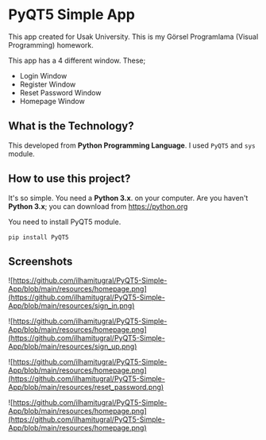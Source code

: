 # PyQT5 Simple App

This app created for Usak University. This is my Görsel Programlama (Visual Programming) homework.

This app has a 4 different window. These;
* Login Window
* Register Window
* Reset Password Window
* Homepage Window

## What is the Technology?
This developed from **Python Programming Language**. I used `PyQT5` and `sys` module.

## How to use this project?
It's so simple. You need a **Python 3.x**. on your computer. Are you haven't **Python 3.x**; you can download from https://python.org

You need to install PyQT5 module.
```
pip install PyQT5
```

## Screenshots

![https://github.com/ilhamitugral/PyQT5-Simple-App/blob/main/resources/homepage.png](https://github.com/ilhamitugral/PyQT5-Simple-App/blob/main/resources/sign_in.png)

![https://github.com/ilhamitugral/PyQT5-Simple-App/blob/main/resources/homepage.png](https://github.com/ilhamitugral/PyQT5-Simple-App/blob/main/resources/sign_up.png)

![https://github.com/ilhamitugral/PyQT5-Simple-App/blob/main/resources/homepage.png](https://github.com/ilhamitugral/PyQT5-Simple-App/blob/main/resources/reset_password.png)

![https://github.com/ilhamitugral/PyQT5-Simple-App/blob/main/resources/homepage.png](https://github.com/ilhamitugral/PyQT5-Simple-App/blob/main/resources/homepage.png)